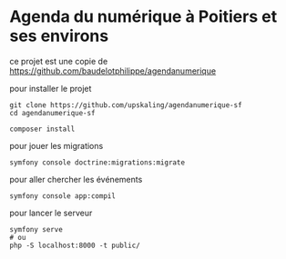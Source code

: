 # Agenda du numérique à Poitiers et ses environs

ce projet est une copie de https://github.com/baudelotphilippe/agendanumerique

pour installer le projet

```shell
git clone https://github.com/upskaling/agendanumerique-sf
cd agendanumerique-sf

composer install
```

pour jouer les migrations

```shell
symfony console doctrine:migrations:migrate
```

pour aller chercher les événements

```shell
symfony console app:compil
```

pour lancer le serveur

```shell
symfony serve
# ou
php -S localhost:8000 -t public/
```
